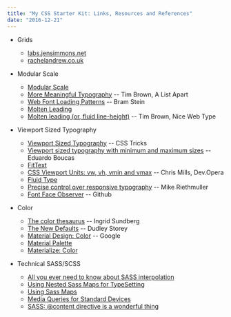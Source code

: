 ```yaml
---
title: "My CSS Starter Kit: Links, Resources and References"
date: "2016-12-21"
---
```


- Grids
    - [labs.jensimmons.net](https://labs.jensimmons.com)
    - [rachelandrew.co.uk](https://rachelandrew.co.uk/archives/)
- Modular Scale
    - [Modular Scale](http://www.modularscale.com/)
    - [More Meaningful Typography](http://alistapart.com/article/more-meaningful-typography) -- Tim Brown, A List Apart
    - [Web Font Loading Patterns](https://www.bramstein.com/writing/web-font-loading-patterns.html) -- Bram Stein
    - [Molten Leading](https://github.com/Wilto/Molten-Leading)
    - [Molten leading (or, fluid line-height)](http://nicewebtype.com/notes/2012/02/03/molten-leading-or-fluid-line-height/) -- Tim Brown, Nice Web Type
- Viewport Sized Typography
    - [Viewport Sized Typography](https://css-tricks.com/viewport-sized-typography/) -- CSS Tricks
    - [Viewport sized typography with minimum and maximum sizes](https://eduardoboucas.com/blog/2015/06/18/viewport-sized-typography-with-minimum-and-maximum-sizes.html) -- Eduardo Boucas
    - [FitText](http://fittextjs.com/)
    - [CSS Viewport Units: vw, vh, vmin and vmax](https://dev.opera.com/articles/css-viewport-units/) -- Chris Mills, Dev.Opera
    - [Fluid Type](http://trentwalton.com/2012/06/19/fluid-type/)
    - [Precise control over responsive typography](https://madebymike.com.au/writing/precise-control-responsive-typography/) -- Mike Riethmuller
    - [Font Face Observer](https://github.com/bramstein/fontfaceobserver) -- Github
- Color
    - [The color thesaurus](http://ingridsundberg.com/2014/02/04/the-color-thesaurus/) -- Ingrid Sundberg
    - [The New Defaults](http://dudleystorey.github.io/thenewdefaults/) -- Dudley Storey
    - [Material Design: Color](https://material.google.com/style/color.html) -- Google
    - [Material Palette](https://www.materialpalette.com/)
    - [Materialize: Color](http://materializecss.com/color.html)
- Technical SASS/SCSS
    
    - [All you ever need to know about SASS interpolation](https://webdesign.tutsplus.com/tutorials/all-you-ever-need-to-know-about-sass-interpolation--cms-21375)
    - [Using Nested Sass Maps for TypeSetting](http://elijahmanor.com/nested-maps-for-typesetting-in-sass/)
    - [Using Sass Maps](https://www.sitepoint.com/using-sass-maps/)
    - [Media Queries for Standard Devices](https://css-tricks.com/snippets/css/media-queries-for-standard-devices/)
    - [SASS: @content directive is a wonderful thing](http://krasimirtsonev.com/blog/article/SASS-content-directive-is-a-wonderful-thing)
